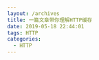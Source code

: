 ```yaml
---
layout: /archives
title: 一篇文章带你理解HTTP缓存
date: 2019-05-18 22:44:01
tags: HTTP
categories:
  - HTTP
---
```

